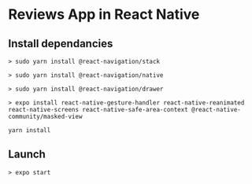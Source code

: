# Reviews App in React Native

## Install dependancies

`> sudo yarn install @react-navigation/stack`

`> sudo yarn install @react-navigation/native`

`> sudo yarn install @react-navigation/drawer`

`> expo install react-native-gesture-handler react-native-reanimated react-native-screens react-native-safe-area-context @react-native-community/masked-view`

`yarn install`

## Launch

`> expo start`
